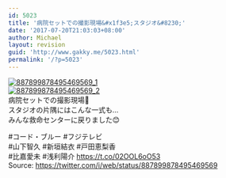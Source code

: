 ```yaml
---
id: 5023
title: '病院セットでの撮影現場&#x1f3e5;スタジオ&#8230;'
date: '2017-07-20T21:03:03+08:00'
author: Michael
layout: revision
guid: 'http://www.gakky.me/5023.html'
permalink: '/?p=5023'
---
```


[![887899878495469569_1](http://www.yui-aragaki.org/wp-content/uploads/2017/07/887899878495469569_1.jpg)](http://www.yui-aragaki.org/wp-content/uploads/2017/07/887899878495469569_1.jpg)  
[![887899878495469569_2](http://www.yui-aragaki.org/wp-content/uploads/2017/07/887899878495469569_2.jpg)](http://www.yui-aragaki.org/wp-content/uploads/2017/07/887899878495469569_2.jpg)  
病院セットでの撮影現場🏥  
スタジオの片隅にはこんな一式も…  
みんな救命センターに戻りました😊

\#コード・ブルー #フジテレビ  
\#山下智久 #新垣結衣 #戸田恵梨香  
\#比嘉愛未 #浅利陽介 https://t.co/02OOL6oO53  
Source: <https://twitter.com/i/web/status/887899878495469569>